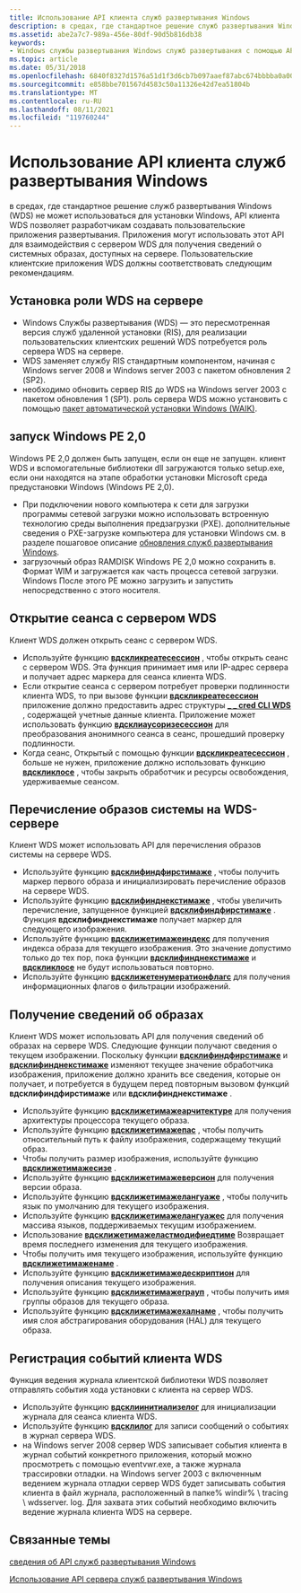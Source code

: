 ```yaml
---
title: Использование API клиента служб развертывания Windows
description: в средах, где стандартное решение служб развертывания Windows (WDS) не может использоваться для установки Windows, API клиента WDS позволяет разработчикам создавать пользовательские приложения развертывания.
ms.assetid: abe2a7c7-989a-456e-80df-90d5b816db38
keywords:
- Windows службы развертывания Windows служб развертывания с помощью API клиента
ms.topic: article
ms.date: 05/31/2018
ms.openlocfilehash: 6840f8327d1576a51d1f3d6cb7b097aaef87abc674bbbba0a004919ef5ce8366
ms.sourcegitcommit: e858bbe701567d4583c50a11326e42d7ea51804b
ms.translationtype: MT
ms.contentlocale: ru-RU
ms.lasthandoff: 08/11/2021
ms.locfileid: "119760244"
---
```

# <a name="using-the-windows-deployment-services-client-api"></a>Использование API клиента служб развертывания Windows

в средах, где стандартное решение служб развертывания Windows (WDS) не может использоваться для установки Windows, API клиента WDS позволяет разработчикам создавать пользовательские приложения развертывания. Приложения могут использовать этот API для взаимодействия с сервером WDS для получения сведений о системных образах, доступных на сервере. Пользовательские клиентские приложения WDS должны соответствовать следующим рекомендациям.

## <a name="install-the-wds-role-on-the-server"></a>Установка роли WDS на сервере

-   Windows Службы развертывания (WDS) — это пересмотренная версия служб удаленной установки (RIS), для реализации пользовательских клиентских решений WDS потребуется роль сервера WDS на сервере.
-   WDS заменяет службу RIS стандартным компонентом, начиная с Windows server 2008 и Windows server 2003 с пакетом обновления 2 (SP2).
-   необходимо обновить сервер RIS до WDS на Windows server 2003 с пакетом обновления 1 (SP1). роль сервера WDS можно установить с помощью [пакет автоматической установки Windows (WAIK)](https://www.microsoft.com/download/details.aspx?id=10333).

## <a name="start-windows-pe-20"></a>запуск Windows PE 2,0

Windows PE 2,0 должен быть запущен, если он еще не запущен. клиент WDS и вспомогательные библиотеки dll загружаются только setup.exe, если они находятся на этапе обработки установки Microsoft среда предустановки Windows (Windows PE 2,0).

-   При подключении нового компьютера к сети для загрузки программы сетевой загрузки можно использовать встроенную технологию среды выполнения предзагрузки (PXE). дополнительные сведения о PXE-загрузке компьютера для установки Windows см. в разделе пошаговое описание [обновления служб развертывания Windows](/previous-versions/windows/it-pro/windows-vista/cc766320(v=ws.10)).
-   загрузочный образ RAMDISK Windows PE 2,0 можно сохранить в. Формат WIM и загружается как часть процесса сетевой загрузки. Windows После этого PE можно загрузить и запустить непосредственно с этого носителя.

## <a name="open-a-session-with-the-wds-server"></a>Открытие сеанса с сервером WDS

Клиент WDS должен открыть сеанс с сервером WDS.

-   Используйте функцию [**вдскликреатесессион**](/windows/win32/api/WdsClientAPI/nf-wdsclientapi-wdsclicreatesession) , чтобы открыть сеанс с сервером WDS. Эта функция принимает имя или IP-адрес сервера и получает адрес маркера для сеанса клиента WDS.
-   Если открытие сеанса с сервером потребует проверки подлинности клиента WDS, то при вызове функции [**вдскликреатесессион**](/windows/win32/api/WdsClientAPI/nf-wdsclientapi-wdsclicreatesession) приложение должно предоставить адрес структуры [**\_ \_ cred CLI WDS**](/windows/win32/api/wdsclientapi/ns-wdsclientapi-wds_cli_cred) , содержащей учетные данные клиента. Приложение может использовать функцию [**вдсклиаусоризесессион**](/windows/win32/api/WdsClientAPI/nf-wdsclientapi-wdscliauthorizesession) для преобразования анонимного сеанса в сеанс, прошедший проверку подлинности.
-   Когда сеанс, Открытый с помощью функции [**вдскликреатесессион**](/windows/win32/api/WdsClientAPI/nf-wdsclientapi-wdsclicreatesession) , больше не нужен, приложение должно использовать функцию [**вдскликлосе**](/windows/win32/api/WdsClientAPI/nf-wdsclientapi-wdscliclose) , чтобы закрыть обработчик и ресурсы освобождения, удерживаемые сеансом.

## <a name="enumerate-system-images-on-the-wds-server"></a>Перечисление образов системы на WDS-сервере

Клиент WDS может использовать API для перечисления образов системы на сервере WDS.

-   Используйте функцию [**вдсклифиндфирстимаже**](/windows/win32/api/WdsClientAPI/nf-wdsclientapi-wdsclifindfirstimage) , чтобы получить маркер первого образа и инициализировать перечисление образов на сервере WDS.
-   Используйте функцию [**вдсклифинднекстимаже**](/windows/win32/api/WdsClientAPI/nf-wdsclientapi-wdsclifindnextimage) , чтобы увеличить перечисление, запущенное функцией [**вдсклифиндфирстимаже**](/windows/win32/api/WdsClientAPI/nf-wdsclientapi-wdsclifindfirstimage) . Функция **вдсклифинднекстимаже** получает маркер для следующего изображения.
-   Используйте функцию [**вдсклижетимажеиндекс**](/windows/win32/api/WdsClientAPI/nf-wdsclientapi-wdscligetimageindex) для получения индекса образа для текущего изображения. Это значение допустимо только до тех пор, пока функции [**вдсклифинднекстимаже**](/windows/win32/api/WdsClientAPI/nf-wdsclientapi-wdsclifindnextimage) и [**вдскликлосе**](/windows/win32/api/WdsClientAPI/nf-wdsclientapi-wdscliclose) не будут использоваться повторно.
-   Используйте функцию [**вдсклижетенумератионфлагс**](/windows/win32/api/WdsClientAPI/nf-wdsclientapi-wdscligetenumerationflags) для получения информационных флагов о фильтрации изображений.

## <a name="get-information-about-images"></a>Получение сведений об образах

Клиент WDS может использовать API для получения сведений об образах на сервере WDS. Следующие функции получают сведения о текущем изображении. Поскольку функции [**вдсклифиндфирстимаже**](/windows/win32/api/WdsClientAPI/nf-wdsclientapi-wdsclifindfirstimage) и [**вдсклифинднекстимаже**](/windows/win32/api/WdsClientAPI/nf-wdsclientapi-wdsclifindnextimage) изменяют текущее значение обработчика изображения, приложение должно хранить все сведения, которые он получает, и потребуется в будущем перед повторным вызовом функций **вдсклифиндфирстимаже** или **вдсклифинднекстимаже** .

-   Используйте функцию [**вдсклижетимажеарчитектуре**](/windows/win32/api/WdsClientAPI/nf-wdsclientapi-wdscligetimagearchitecture) для получения архитектуры процессора текущего образа.
-   Используйте функцию [**вдсклижетимажепас**](/windows/win32/api/WdsClientAPI/nf-wdsclientapi-wdscligetimagepath) , чтобы получить относительный путь к файлу изображения, содержащему текущий образ.
-   Чтобы получить размер изображения, используйте функцию [**вдсклижетимажесизе**](/windows/win32/api/WdsClientAPI/nf-wdsclientapi-wdscligetimagesize) .
-   Используйте функцию [**вдсклижетимажеверсион**](/windows/win32/api/WdsClientAPI/nf-wdsclientapi-wdscligetimageversion) для получения версии образа.
-   Используйте функцию [**вдсклижетимажелангуаже**](/windows/win32/api/WdsClientAPI/nf-wdsclientapi-wdscligetimagelanguage) , чтобы получить язык по умолчанию для текущего изображения.
-   Используйте функцию [**вдсклижетимажелангуажес**](/windows/win32/api/WdsClientAPI/nf-wdsclientapi-wdscligetimagelanguages) для получения массива языков, поддерживаемых текущим изображением.
-   Использование [**вдсклижетимажеластмодифиедтиме**](/windows/win32/api/WdsClientAPI/nf-wdsclientapi-wdscligetimagelastmodifiedtime) Возвращает время последнего изменения для текущего изображения.
-   Чтобы получить имя текущего изображения, используйте функцию [**вдсклижетимаженаме**](/windows/win32/api/WdsClientApi/nf-wdsclientapi-wdscligetimagename) .
-   Используйте функцию [**вдсклижетимажедескриптион**](/windows/win32/api/WdsClientAPI/nf-wdsclientapi-wdscligetimagedescription) для получения описания текущего изображения.
-   Используйте функцию [**вдсклижетимажеграуп**](/windows/win32/api/WdsClientAPI/nf-wdsclientapi-wdscligetimagegroup) , чтобы получить имя группы образов для текущего образа.
-   Используйте функцию [**вдсклижетимажехалнаме**](/windows/win32/api/WdsClientAPI/nf-wdsclientapi-wdscligetimagehalname) , чтобы получить имя слоя абстрагирования оборудования (HAL) для текущего образа.

## <a name="log-wds-client-events"></a>Регистрация событий клиента WDS

Функция ведения журнала клиентской библиотеки WDS позволяет отправлять события хода установки с клиента на сервер WDS.

-   Используйте функцию [**вдсклиинитиализелог**](/windows/win32/api/WdsClientAPI/nf-wdsclientapi-wdscliinitializelog) для инициализации журнала для сеанса клиента WDS.
-   Используйте функцию [**вдсклилог**](/windows/win32/api/WdsClientAPI/nf-wdsclientapi-wdsclilog) для записи сообщений о событиях в журнал сервера WDS.
-   на Windows server 2008 сервер WDS записывает события клиента в журнал событий конкретного приложения, который можно просмотреть с помощью eventvwr.exe, а также журнала трассировки отладки. на Windows server 2003 с включенным ведением журнала отладки сервер WDS будет записывать события клиента в файл журнала, расположенный в папке% windir% \\ tracing \\ wdsserver. log. Для захвата этих событий необходимо включить ведение журнала клиента WDS на сервере.

## <a name="related-topics"></a>Связанные темы

<dl> <dt>

[сведения об API служб развертывания Windows](about-the-windows-deployment-services-api.md)
</dt> <dt>

[Использование API сервера служб развертывания Windows](using-the-windows-deployment-services-server-api.md)
</dt> </dl>

 

 